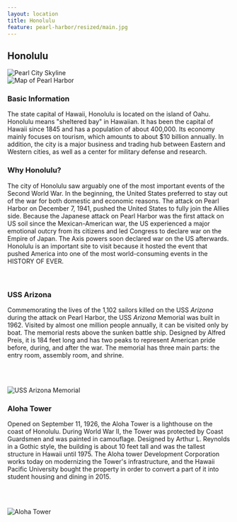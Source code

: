 ```yaml
---
layout: location
title: Honolulu
feature: pearl-harbor/resized/main.jpg
---
```

Honolulu
----------

<div class="row">

<div class="col-md-6">

<img src="{{ site.baseurl }}/images/pearl-harbor/resized/main.jpg" class="img-responsive" alt="Pearl City Skyline">

</div>

<div class="col-md-6">

<img src="{{ site.baseurl }}/images/pearl-harbor/map.jpg" class="img-responsive" alt="Map of Pearl Harbor">

</div>
</div><!-- /row -->

<div class="row">

<div class="col-md-6">

<h3>Basic Information</h3>
The state capital of Hawaii, Honolulu is located on the island of Oahu. Honolulu means "sheltered bay" in Hawaiian. It has been the capital of Hawaii since 1845 and has a population of about 400,000. Its economy mainly focuses on tourism, which amounts to about $10 billion annually. In addition, the city is a major business and trading hub between Eastern and Western cities, as well as a center for military defense and research.

</div>

<div class="col-md-6">

<h3>Why Honolulu?</h3>
The city of Honolulu saw arguably one of the most important events of the Second World War. In the beginning, the United States preferred to stay out of the war for both domestic and economic reasons. The attack on Pearl Harbor on December 7, 1941, pushed the United States to fully join the Allies side. Because the Japanese attack on Pearl Harbor was the first attack on US soil since the Mexican-American war, the US experienced a major emotional outcry from its citizens and led Congress to declare war on the Empire of Japan. The Axis powers soon declared war on the US afterwards. Honolulu is an important site to visit because it hosted the event that pushed America into one of the most world-consuming events in the HISTORY OF EVER.

</div>
</div><!-- /row -->
<br /><br />

<div class="row">

<div class="col-md-6">

<h3>USS Arizona</h3>
Commemorating the lives of the 1,102 sailors killed on the USS <i>Arizona</i> during the attack on Pearl Harbor, the USS <i>Arizona</i> Memorial was built in 1962. Visited by almost one million people annually, it can be visited only by boat. The memorial rests above the sunken battle ship. Designed by Alfred Preis, it is 184 feet long and has two peaks to represent American pride before, during, and after the war. The memorial has three main parts: the entry room, assembly room, and shrine. 

<br /><br />

<img src="{{ site.baseurl }}/images/pearl-harbor/resized/memorial.jpg" class="img-responsive" alt="USS Arizona Memorial">

</div>

<div class="md-col-6">

<h3>Aloha Tower</h3>
Opened on September 11, 1926, the Aloha Tower is a lighthouse on the coast of Honolulu. During World War II, the Tower was protected by Coast Guardsmen and was painted in camouflage. Designed by Arthur L. Reynolds in a Gothic style, the building is about 10 feet tall and was the tallest structure in Hawaii until 1975. The Aloha tower Development Corporation works today on modernizing the Tower's infrastructure, and the Hawaii Pacific University bought the property in order to convert a part of it into student housing and dining in 2015.

<br /><br />

<img src="{{ site.baseurl }}/images/pearl-harbor/resized/tower.jpg" class="img-responsive" alt="Aloha Tower">

</div>

</div><!-- /row -->